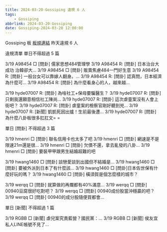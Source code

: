 ```yaml
---
title: 2024-03-20-Gossiping 違規 6 人
tags:
    - Gossiping
abbrlink: 2024-03-20-Gossiping
date: Gossiping-2024-03-20 12:00:00
---
```

Gossiping 板 [板規連結](https://www.ptt.cc/bbs/Gossiping/M.1637425085.A.07D.html)
昨天違規 6 人
<!-- more -->

違規清單
單日不得超過 5 篇

3/19 A98454 □ [問卦] 儒家思想484管理學
3/19 A98454 R: [問卦] 日本治台大成功 治韓卻大…
3/19 A98454 □ [問卦] 販賣焦慮484一門好生意
3/19 A98454 R: [問卦] 一般台女可以靠嫁人翻身。…
3/19 A98454 R: [問卦] 認真問，日本經濟為什麼可…
3/19 A98454 R: [問卦] 為什麼看身心的人，越來越…

3/19 hyde07007 R: [問卦] 為啥社工+保母要騙醫生？
3/19 hyde07007 R: [問卦] 只剩我還願意相信社工陳尚…
3/19 hyde07007 R: [問卦] 這次虐童案沒有人會上街吧？
3/19 hyde07007 R: [問卦] 虐童案的檢察官剛好聽到兇…
3/19 hyde07007 R: [新聞] 凱凱死因出爐！生前最後遭…
3/19 hyde07007 R: [問卦] 為什麼八卦板很多肛肛文= =

單日 [問卦] 不得超過 3 篇

3/19 hmenri □ [問卦] 聯名信用卡也太多了吧
3/19 hmenri □ [問卦] 網速是不是限速21m還是很…
3/19 hmenri □ [問卦] 欠債不還，拿去亂發的八卦…
3/19 hmenri □ [問卦] 要裝甲甲跟男生結婚超難的吧

3/19 hwang1460 □ [問卦] 談戀愛談到出國但不結婚是…
3/19 hwang1460 □ [問卦] 要被外派到日本了有什麼該…
3/19 hwang1460 □ [問卦]日本佐世保有什麼好玩的嗎？
3/19 hwang1460 □ [問卦] 橫須賀是個怎麼樣的城市？

3/19 werqq □ [問卦] 就算做的再爛都有40%滿意…
3/19 werqq □ [問卦] 00940豆腐很好吃對吧？
3/19 werqq □ [問卦] 00940成份股當沖穩贏的吧？
3/19 werqq □ [問卦] 00940的成分股隨便買都會…

單日 [新聞] 不得超過 1 篇

3/19 RGBB □ [新聞] 虐兒案究責藍營？國民黨：…
3/19 RGBB □ [新聞] 侯友宜私人LINE帳號不見了…